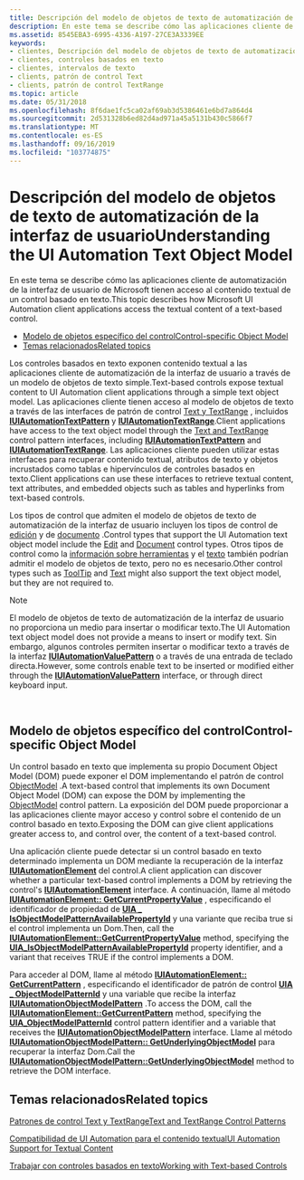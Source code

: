 ```yaml
---
title: Descripción del modelo de objetos de texto de automatización de la interfaz de usuario
description: En este tema se describe cómo las aplicaciones cliente de automatización de la interfaz de usuario de Microsoft tienen acceso al contenido textual de un control basado en texto.
ms.assetid: 8545EBA3-6995-4336-A197-27CE3A3339EE
keywords:
- clientes, Descripción del modelo de objetos de texto de automatización de la interfaz de usuario
- clientes, controles basados en texto
- clientes, intervalos de texto
- clients, patrón de control Text
- clients, patrón de control TextRange
ms.topic: article
ms.date: 05/31/2018
ms.openlocfilehash: 8f6dae1fc5ca02af69ab3d5386461e6bd7a864d4
ms.sourcegitcommit: 2d531328b6ed82d4ad971a45a5131b430c5866f7
ms.translationtype: MT
ms.contentlocale: es-ES
ms.lasthandoff: 09/16/2019
ms.locfileid: "103774875"
---
```

# <a name="understanding-the-ui-automation-text-object-model"></a><span data-ttu-id="f00b4-108">Descripción del modelo de objetos de texto de automatización de la interfaz de usuario</span><span class="sxs-lookup"><span data-stu-id="f00b4-108">Understanding the UI Automation Text Object Model</span></span>

<span data-ttu-id="f00b4-109">En este tema se describe cómo las aplicaciones cliente de automatización de la interfaz de usuario de Microsoft tienen acceso al contenido textual de un control basado en texto.</span><span class="sxs-lookup"><span data-stu-id="f00b4-109">This topic describes how Microsoft UI Automation client applications access the textual content of a text-based control.</span></span>

-   [<span data-ttu-id="f00b4-110">Modelo de objetos específico del control</span><span class="sxs-lookup"><span data-stu-id="f00b4-110">Control-specific Object Model</span></span>](#control-specific-object-model)
-   [<span data-ttu-id="f00b4-111">Temas relacionados</span><span class="sxs-lookup"><span data-stu-id="f00b4-111">Related topics</span></span>](#related-topics)

<span data-ttu-id="f00b4-112">Los controles basados en texto exponen contenido textual a las aplicaciones cliente de automatización de la interfaz de usuario a través de un modelo de objetos de texto simple.</span><span class="sxs-lookup"><span data-stu-id="f00b4-112">Text-based controls expose textual content to UI Automation client applications through a simple text object model.</span></span> <span data-ttu-id="f00b4-113">Las aplicaciones cliente tienen acceso al modelo de objetos de texto a través de las interfaces de patrón de control [Text y TextRange](uiauto-about-text-and-textrange-patterns.md) , incluidos [**IUIAutomationTextPattern**](/windows/desktop/api/UIAutomationClient/nn-uiautomationclient-iuiautomationtextpattern) y [**IUIAutomationTextRange**](/windows/desktop/api/UIAutomationClient/nn-uiautomationclient-iuiautomationtextrange).</span><span class="sxs-lookup"><span data-stu-id="f00b4-113">Client applications have access to the text object model through the [Text and TextRange](uiauto-about-text-and-textrange-patterns.md) control pattern interfaces, including [**IUIAutomationTextPattern**](/windows/desktop/api/UIAutomationClient/nn-uiautomationclient-iuiautomationtextpattern) and [**IUIAutomationTextRange**](/windows/desktop/api/UIAutomationClient/nn-uiautomationclient-iuiautomationtextrange).</span></span> <span data-ttu-id="f00b4-114">Las aplicaciones cliente pueden utilizar estas interfaces para recuperar contenido textual, atributos de texto y objetos incrustados como tablas e hipervínculos de controles basados en texto.</span><span class="sxs-lookup"><span data-stu-id="f00b4-114">Client applications can use these interfaces to retrieve textual content, text attributes, and embedded objects such as tables and hyperlinks from text-based controls.</span></span>

<span data-ttu-id="f00b4-115">Los tipos de control que admiten el modelo de objetos de texto de automatización de la interfaz de usuario incluyen los tipos de control de [edición](uiauto-supporteditcontroltype.md) y de [documento](uiauto-supportdocumentcontroltype.md) .</span><span class="sxs-lookup"><span data-stu-id="f00b4-115">Control types that support the UI Automation text object model include the [Edit](uiauto-supporteditcontroltype.md) and [Document](uiauto-supportdocumentcontroltype.md) control types.</span></span> <span data-ttu-id="f00b4-116">Otros tipos de control como la [información sobre herramientas](uiauto-supporttooltipcontroltype.md) y el [texto](uiauto-supporttextcontroltype.md) también podrían admitir el modelo de objetos de texto, pero no es necesario.</span><span class="sxs-lookup"><span data-stu-id="f00b4-116">Other control types such as [ToolTip](uiauto-supporttooltipcontroltype.md) and [Text](uiauto-supporttextcontroltype.md) might also support the text object model, but they are not required to.</span></span>

> [!Note]  
> <span data-ttu-id="f00b4-117">El modelo de objetos de texto de automatización de la interfaz de usuario no proporciona un medio para insertar o modificar texto.</span><span class="sxs-lookup"><span data-stu-id="f00b4-117">The UI Automation text object model does not provide a means to insert or modify text.</span></span> <span data-ttu-id="f00b4-118">Sin embargo, algunos controles permiten insertar o modificar texto a través de la interfaz [**IUIAutomationValuePattern**](/windows/desktop/api/UIAutomationClient/nn-uiautomationclient-iuiautomationvaluepattern) o a través de una entrada de teclado directa.</span><span class="sxs-lookup"><span data-stu-id="f00b4-118">However, some controls enable text to be inserted or modified either through the [**IUIAutomationValuePattern**](/windows/desktop/api/UIAutomationClient/nn-uiautomationclient-iuiautomationvaluepattern) interface, or through direct keyboard input.</span></span>

 

## <a name="control-specific-object-model"></a><span data-ttu-id="f00b4-119">Modelo de objetos específico del control</span><span class="sxs-lookup"><span data-stu-id="f00b4-119">Control-specific Object Model</span></span>

<span data-ttu-id="f00b4-120">Un control basado en texto que implementa su propio Document Object Model (DOM) puede exponer el DOM implementando el patrón de control [ObjectModel](uiauto-implementingobjectmodel.md) .</span><span class="sxs-lookup"><span data-stu-id="f00b4-120">A text-based control that implements its own Document Object Model (DOM) can expose the DOM by implementing the [ObjectModel](uiauto-implementingobjectmodel.md) control pattern.</span></span> <span data-ttu-id="f00b4-121">La exposición del DOM puede proporcionar a las aplicaciones cliente mayor acceso y control sobre el contenido de un control basado en texto.</span><span class="sxs-lookup"><span data-stu-id="f00b4-121">Exposing the DOM can give client applications greater access to, and control over, the content of a text-based control.</span></span>

<span data-ttu-id="f00b4-122">Una aplicación cliente puede detectar si un control basado en texto determinado implementa un DOM mediante la recuperación de la interfaz [**IUIAutomationElement**](/windows/desktop/api/UIAutomationClient/nn-uiautomationclient-iuiautomationelement) del control.</span><span class="sxs-lookup"><span data-stu-id="f00b4-122">A client application can discover whether a particular text-based control implements a DOM by retrieving the control's [**IUIAutomationElement**](/windows/desktop/api/UIAutomationClient/nn-uiautomationclient-iuiautomationelement) interface.</span></span> <span data-ttu-id="f00b4-123">A continuación, llame al método [**IUIAutomationElement:: GetCurrentPropertyValue**](/windows/desktop/api/UIAutomationClient/nf-uiautomationclient-iuiautomationelement-getcurrentpropertyvalue) , especificando el identificador de propiedad de [**UIA \_ IsObjectModelPatternAvailablePropertyId**](uiauto-control-pattern-availability-propids.md) y una variante que reciba true si el control implementa un Dom.</span><span class="sxs-lookup"><span data-stu-id="f00b4-123">Then, call the [**IUIAutomationElement::GetCurrentPropertyValue**](/windows/desktop/api/UIAutomationClient/nf-uiautomationclient-iuiautomationelement-getcurrentpropertyvalue) method, specifying the [**UIA\_IsObjectModelPatternAvailablePropertyId**](uiauto-control-pattern-availability-propids.md) property identifier, and a variant that receives TRUE if the control implements a DOM.</span></span>

<span data-ttu-id="f00b4-124">Para acceder al DOM, llame al método [**IUIAutomationElement:: GetCurrentPattern**](/windows/desktop/api/UIAutomationClient/nf-uiautomationclient-iuiautomationelement-getcurrentpattern) , especificando el identificador de patrón de control [**UIA \_ ObjectModelPatternId**](uiauto-controlpattern-ids.md) y una variable que recibe la interfaz [**IUIAutomationObjectModelPattern**](/windows/desktop/api/UIAutomationClient/nn-uiautomationclient-iuiautomationobjectmodelpattern) .</span><span class="sxs-lookup"><span data-stu-id="f00b4-124">To access the DOM, call the [**IUIAutomationElement::GetCurrentPattern**](/windows/desktop/api/UIAutomationClient/nf-uiautomationclient-iuiautomationelement-getcurrentpattern) method, specifying the [**UIA\_ObjectModelPatternId**](uiauto-controlpattern-ids.md) control pattern identifier and a variable that receives the [**IUIAutomationObjectModelPattern**](/windows/desktop/api/UIAutomationClient/nn-uiautomationclient-iuiautomationobjectmodelpattern) interface.</span></span> <span data-ttu-id="f00b4-125">Llame al método [**IUIAutomationObjectModelPattern:: GetUnderlyingObjectModel**](/windows/desktop/api/UIAutomationClient/nf-uiautomationclient-iuiautomationobjectmodelpattern-getunderlyingobjectmodel) para recuperar la interfaz Dom.</span><span class="sxs-lookup"><span data-stu-id="f00b4-125">Call the [**IUIAutomationObjectModelPattern::GetUnderlyingObjectModel**](/windows/desktop/api/UIAutomationClient/nf-uiautomationclient-iuiautomationobjectmodelpattern-getunderlyingobjectmodel) method to retrieve the DOM interface.</span></span>

## <a name="related-topics"></a><span data-ttu-id="f00b4-126">Temas relacionados</span><span class="sxs-lookup"><span data-stu-id="f00b4-126">Related topics</span></span>

<dl> <dt>

[<span data-ttu-id="f00b4-127">Patrones de control Text y TextRange</span><span class="sxs-lookup"><span data-stu-id="f00b4-127">Text and TextRange Control Patterns</span></span>](uiauto-implementingtextandtextrange.md)
</dt> <dt>

[<span data-ttu-id="f00b4-128">Compatibilidad de UI Automation para el contenido textual</span><span class="sxs-lookup"><span data-stu-id="f00b4-128">UI Automation Support for Textual Content</span></span>](uiauto-ui-automation-textpattern-overview.md)
</dt> <dt>

[<span data-ttu-id="f00b4-129">Trabajar con controles basados en texto</span><span class="sxs-lookup"><span data-stu-id="f00b4-129">Working with Text-based Controls</span></span>](uiauto-workingwithtextbasedcontrols.md)
</dt> </dl>

 

 





